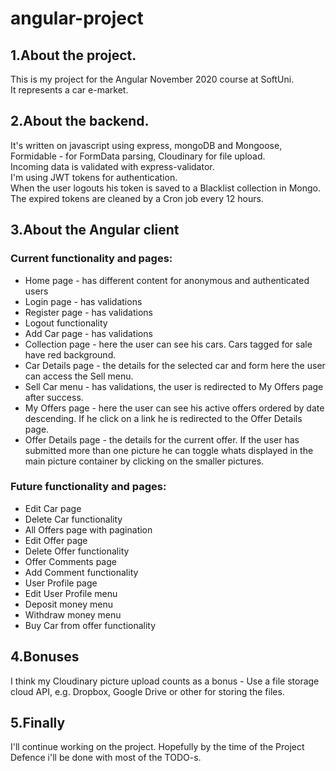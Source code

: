 # angular-project

## 1.About the project.  
This is my project for the Angular November 2020 course at SoftUni.  
It represents a car e-market.  

## 2.About the backend.  
It's written on javascript using express, mongoDB and Mongoose,  
Formidable - for FormData parsing, Cloudinary for file upload.  
Incoming data is validated with express-validator.  
I'm using JWT tokens for authentication.  
When the user logouts his token is saved to a Blacklist collection in Mongo.  
The expired tokens are cleaned by a Cron job every 12 hours.

## 3.About the Angular client  
### Current functionality and pages:  
- Home page - has different content for anonymous and authenticated users  
- Login page - has validations  
- Register page - has validations  
- Logout functionality  
- Add Car page - has validations  
- Collection page - here the user can see his cars. Cars tagged for sale have red background.  
- Car Details page - the details for the selected car and form here the user can access the Sell menu.  
- Sell Car menu - has validations, the user is redirected to My Offers page after success.  
- My Offers page - here the user can see his active offers ordered by date descending. If he click on a link he is redirected to the Offer Details page.  
- Offer Details page - the details for the current offer. If the user has submitted more than one picture he can toggle whats displayed in the main picture  container by clicking on the smaller pictures.  

### Future functionality and pages:  
- Edit Car page  
- Delete Car functionality  
- All Offers page with pagination  
- Edit Offer page  
- Delete Offer functionality  
- Offer Comments page  
- Add Comment functionality  
- User Profile page  
- Edit User Profile menu  
- Deposit money menu  
- Withdraw money menu  
- Buy Car from offer functionality  

## 4.Bonuses  
I think my Cloudinary picture upload counts as a bonus - Use a file storage cloud API, e.g. Dropbox, Google Drive or other for storing the files.  

## 5.Finally  
I'll continue working on the project. Hopefully by the time of the Project Defence i'll be done with most of the TODO-s.  

